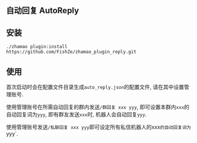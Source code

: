 ## 自动回复 AutoReply

## 安装

```
./zhamao plugin:install https://github.com/FishZe/zhamao_plugin_reply.git
```

## 使用

首次启动时会在配置文件目录生成`auto_reply.json`的配置文件, 请在其中设置管理账号.

使用管理账号在所需自动回复的群内发送`/群回复 xxx yyy`, 即可设置本群内`xxx`的自动回复词为`yyy`, 即有群友发送`xxx`时, 机器人会自动回复`yyy`.

使用管理账号发送`/私聊回复 xxx yyy`即可设定所有私信机器人的xxx`的自动回复词为`yyy`.
